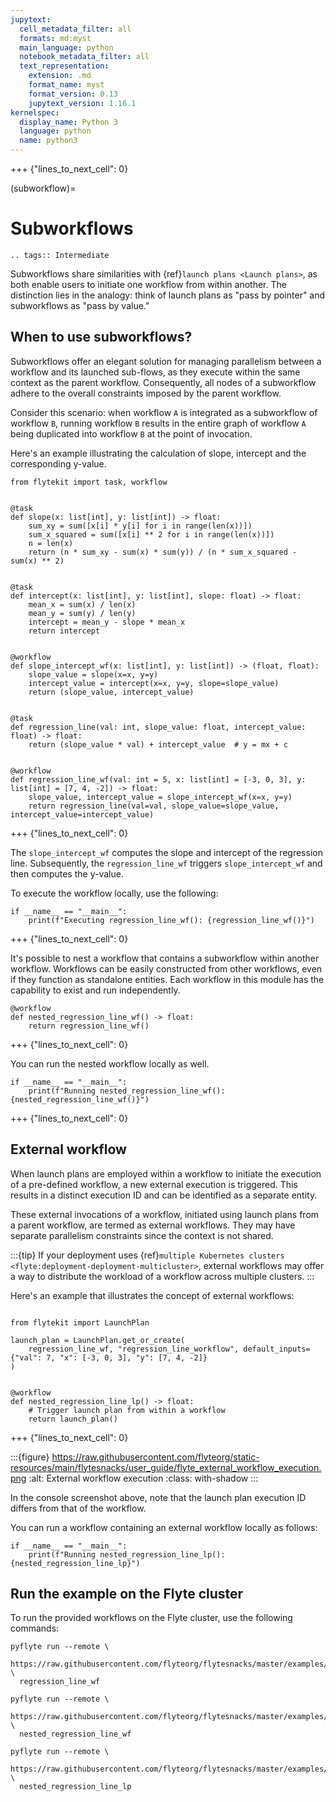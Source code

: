 ```yaml
---
jupytext:
  cell_metadata_filter: all
  formats: md:myst
  main_language: python
  notebook_metadata_filter: all
  text_representation:
    extension: .md
    format_name: myst
    format_version: 0.13
    jupytext_version: 1.16.1
kernelspec:
  display_name: Python 3
  language: python
  name: python3
---
```


+++ {"lines_to_next_cell": 0}

(subworkflow)=

# Subworkflows

```{eval-rst}
.. tags:: Intermediate
```

Subworkflows share similarities with {ref}`launch plans <Launch plans>`, as both enable users to initiate one workflow from within another.
The distinction lies in the analogy: think of launch plans as "pass by pointer" and subworkflows as "pass by value."

## When to use subworkflows?

Subworkflows offer an elegant solution for managing parallelism between a workflow and its launched sub-flows,
as they execute within the same context as the parent workflow.
Consequently, all nodes of a subworkflow adhere to the overall constraints imposed by the parent workflow.

Consider this scenario: when workflow `A` is integrated as a subworkflow of workflow `B`,
running workflow `B` results in the entire graph of workflow `A` being duplicated into workflow `B` at the point of invocation.

Here's an example illustrating the calculation of slope, intercept and the corresponding y-value.

```{code-cell}
from flytekit import task, workflow


@task
def slope(x: list[int], y: list[int]) -> float:
    sum_xy = sum([x[i] * y[i] for i in range(len(x))])
    sum_x_squared = sum([x[i] ** 2 for i in range(len(x))])
    n = len(x)
    return (n * sum_xy - sum(x) * sum(y)) / (n * sum_x_squared - sum(x) ** 2)


@task
def intercept(x: list[int], y: list[int], slope: float) -> float:
    mean_x = sum(x) / len(x)
    mean_y = sum(y) / len(y)
    intercept = mean_y - slope * mean_x
    return intercept


@workflow
def slope_intercept_wf(x: list[int], y: list[int]) -> (float, float):
    slope_value = slope(x=x, y=y)
    intercept_value = intercept(x=x, y=y, slope=slope_value)
    return (slope_value, intercept_value)


@task
def regression_line(val: int, slope_value: float, intercept_value: float) -> float:
    return (slope_value * val) + intercept_value  # y = mx + c


@workflow
def regression_line_wf(val: int = 5, x: list[int] = [-3, 0, 3], y: list[int] = [7, 4, -2]) -> float:
    slope_value, intercept_value = slope_intercept_wf(x=x, y=y)
    return regression_line(val=val, slope_value=slope_value, intercept_value=intercept_value)
```

+++ {"lines_to_next_cell": 0}

The `slope_intercept_wf` computes the slope and intercept of the regression line.
Subsequently, the `regression_line_wf` triggers `slope_intercept_wf` and then computes the y-value.

To execute the workflow locally, use the following:

```{code-cell}
if __name__ == "__main__":
    print(f"Executing regression_line_wf(): {regression_line_wf()}")
```

+++ {"lines_to_next_cell": 0}

It's possible to nest a workflow that contains a subworkflow within another workflow.
Workflows can be easily constructed from other workflows, even if they function as standalone entities.
Each workflow in this module has the capability to exist and run independently.

```{code-cell}
@workflow
def nested_regression_line_wf() -> float:
    return regression_line_wf()
```

+++ {"lines_to_next_cell": 0}

You can run the nested workflow locally as well.

```{code-cell}
if __name__ == "__main__":
    print(f"Running nested_regression_line_wf(): {nested_regression_line_wf()}")
```

+++ {"lines_to_next_cell": 0}

## External workflow

When launch plans are employed within a workflow to initiate the execution of a pre-defined workflow,
a new external execution is triggered. This results in a distinct execution ID and can be identified
as a separate entity.

These external invocations of a workflow, initiated using launch plans from a parent workflow,
are termed as external workflows. They may have separate parallelism constraints since the context is not shared.

:::{tip}
If your deployment uses {ref}`multiple Kubernetes clusters <flyte:deployment-deployment-multicluster>`,
external workflows may offer a way to distribute the workload of a workflow across multiple clusters.
:::

Here's an example that illustrates the concept of external workflows:

```{code-cell}

from flytekit import LaunchPlan

launch_plan = LaunchPlan.get_or_create(
    regression_line_wf, "regression_line_workflow", default_inputs={"val": 7, "x": [-3, 0, 3], "y": [7, 4, -2]}
)


@workflow
def nested_regression_line_lp() -> float:
    # Trigger launch plan from within a workflow
    return launch_plan()
```

+++ {"lines_to_next_cell": 0}

:::{figure} https://raw.githubusercontent.com/flyteorg/static-resources/main/flytesnacks/user_guide/flyte_external_workflow_execution.png
:alt: External workflow execution
:class: with-shadow
:::

In the console screenshot above, note that the launch plan execution ID differs from that of the workflow.

You can run a workflow containing an external workflow locally as follows:

```{code-cell}
if __name__ == "__main__":
    print(f"Running nested_regression_line_lp(): {nested_regression_line_lp}")
```

## Run the example on the Flyte cluster

To run the provided workflows on the Flyte cluster, use the following commands:

```
pyflyte run --remote \
  https://raw.githubusercontent.com/flyteorg/flytesnacks/master/examples/advanced_composition/advanced_composition/subworkflow.py \
  regression_line_wf
```

```
pyflyte run --remote \
  https://raw.githubusercontent.com/flyteorg/flytesnacks/master/examples/advanced_composition/advanced_composition/subworkflow.py \
  nested_regression_line_wf
```

```
pyflyte run --remote \
  https://raw.githubusercontent.com/flyteorg/flytesnacks/master/examples/advanced_composition/advanced_composition/subworkflow.py \
  nested_regression_line_lp
```
